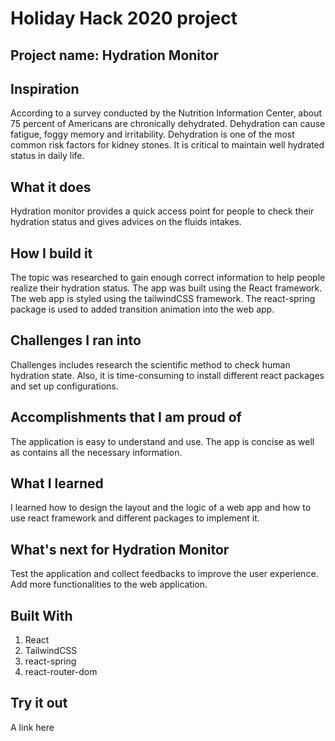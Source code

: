 # Holiday Hack 2020 project
## Project name: Hydration Monitor

## Inspiration
According to a survey conducted by the Nutrition Information Center, about 75 percent of Americans are chronically dehydrated. Dehydration can cause fatigue, foggy memory and irritability. Dehydration is one of the most common risk factors for kidney stones. It is critical to maintain well hydrated status in daily life.

## What it does
Hydration monitor provides a quick access point for people to check their hydration status and gives advices on the fluids intakes.

## How I build it
The topic was researched to gain enough correct information to help people realize their hydration status. The app was built using the React framework. The web app is styled using the tailwindCSS framework. The react-spring package is used to added transition animation into the web app.

## Challenges I ran into
Challenges includes research the scientific method to check human hydration state. Also, it is time-consuming to install different react packages and set up configurations.

## Accomplishments that I am proud of
The application is easy to understand and use. The app is concise as well as contains all the necessary information.

## What I learned
I learned how to design the layout and the logic of a web app and how to use react framework and different packages to implement it.

## What's next for Hydration Monitor
Test the application and collect feedbacks to improve the user experience. Add more functionalities to the web application.

## Built With
1. React
2. TailwindCSS
3. react-spring
4. react-router-dom

## Try it out
A link here
